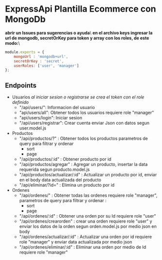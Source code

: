# ExpressApi Plantilla Ecommerce con MongoDb

**abrir un Issues para sugerencias o ayuda**\ 
**en el archivo keys ingresar la url de mongodb, secretOrKey para token y array con los roles, de este modo:**\

``` js
module.exports = {
    mongoUrl : 'mongodb+url',
    secretOrKey : 'secret',
    userRoles: ['user', 'manager']
};
```


## Endpoints
 - Usuarios *al iniciar sesion o registrarse se crea el token con el role definido*
   - "/api/users/": 
       Informacion del usuario  
   - "api/users/all": 
       Obtener todos los usuarios requiere role "manager"
   - "api/users/login": 
       Iniciar sesion
   - "/api/users/registrar": 
       Crear cuenta
       enviar Json con datos segun user.model.js
 - Productos
   - "/api/productos/?" : Obtener todos los productos parametros de query para filtrar y ordenar
     - sort
     - page
   - "/api/productos/:id" : Obtener producto por id
   - "/api/productos/agregar" : Agregar un producto, insertar la data requerida segun producto.model.js
   - "/api/productos/actualizar/:id" : Actualizar un producto por id, enviar en el body data actualizada del producto
   - "/api/eliminar/?id=" : Elimina un producto por id
 - Ordenes
   - "/api/ordenes/" : Obtener todas las ordenes requiere role "manager", parametros de query para filtrar y ordenar :
     - sort
     - page
   - "/api/ordenes/:id" : Obtener una orden por su Id requiere role "user"
   - "/api/ordenes/crearorden" : crear una orden requiere role "user" y enviar los datos de la orden segun orden.model.js por medio json en body
   - "/api/ordenes/actualizar/:id" : Actualizar una orden por id requiere role "manager" y enviar data actualizada por medio json
   - "/api/ordenes/eliminar/:id" : Eliminar una orden por medio de Id requiere role "manager"
